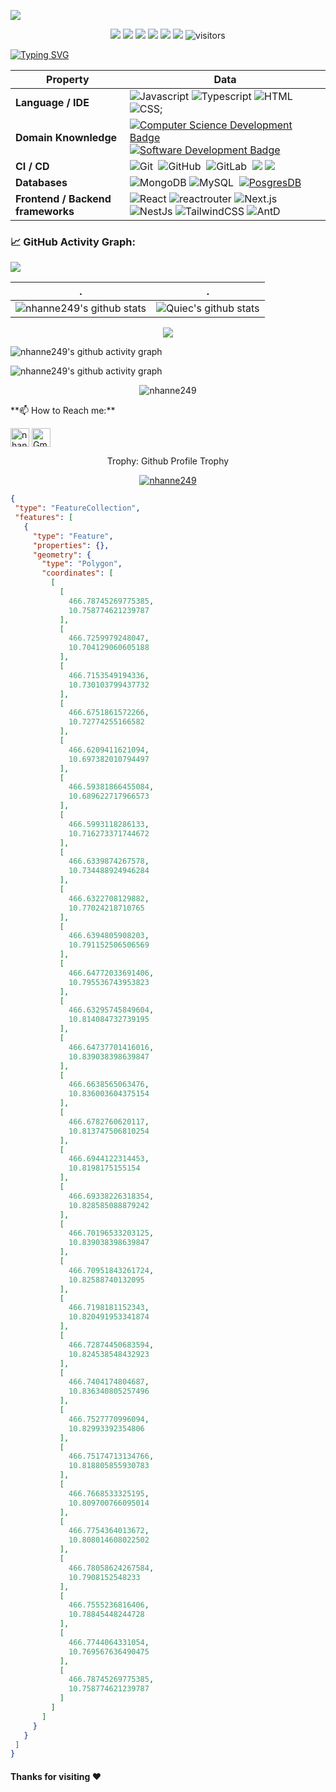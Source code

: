 ![](assets/Bottom_up.svg)

<!--   my-icons -->
<p align="center">
    <a href="https://github.com/nhanne249/nhanne249"><img src="https://img.shields.io/badge/status-updating-brightgreen.svg"></a>
    <a href="https://github.com/nhanne249/nhanne249"><img src="https://img.shields.io/badge/Javascript-blue.svg"></a>
    <a href="https://github.com/nhanne249/nhanne249"><img src="https://img.shields.io/badge/Typescript-blue.svg"></a>
    <a href="https://github.com/nhanne249/nhanne249/graphs/contributors"><img src="https://img.shields.io/github/contributors/nhanne249/nhanne249?color=blue"></a>
    <a href="https://github.com/nhanne249/nhanne249/stargazers"><img src="https://img.shields.io/github/stars/nhanne249/nhanne249.svg?logo=github"></a>
    <a href="https://github.com/nhanne249/nhanne249/network/members"><img src="https://img.shields.io/github/forks/nhanne249/nhanne249.svg?color=blue&logo=github"></a>
    <img src="https://visitor-badge.laobi.icu/badge?page_id=nhanne249.nhanne249" alt="visitors"/>   
</p>


<!--   my-ticker -->    
[![Typing SVG](https://readme-typing-svg.herokuapp.com?color=%2336BCF7&center=true&vCenter=true&width=600&lines=Hi+there+👋,+I+am+Vu+Nhan;+Welcome+to+My+Profile!;Sofware+Developer;Always+learning+new+things+)](https://git.io/typing-svg)


<!--   my-skils -->


| Property                                        | Data                                                                                                                                                                                                                                                                                                                                                                                                                                                                                                                                                                                                                                                                                                                                                                                                                                                                                                                                                                                                                                                                                                                                                                                                                                                                                                                                                                                                                                                                                                                                                                                                                                                                                                                                                                                                                                                                                                                                                                  |
|-------------------------------------------------|-----------------------------------------------------------------------------------------------------------------------------------------------------------------------------------------------------------------------------------------------------------------------------------------------------------------------------------------------------------------------------------------------------------------------------------------------------------------------------------------------------------------------------------------------------------------------------------------------------------------------------------------------------------------------------------------------------------------------------------------------------------------------------------------------------------------------------------------------------------------------------------------------------------------------------------------------------------------------------------------------------------------------------------------------------------------------------------------------------------------------------------------------------------------------------------------------------------------------------------------------------------------------------------------------------------------------------------------------------------------------------------------------------------------------------------------------------------------------------------------------------------------------------------------------------------------------------------------------------------------------------------------------------------------------------------------------------------------------------------------------------------------------------------------------------------------------------------------------------------------------------------------------------------------------------------------------------------------------|
| **Language / IDE**                              | ![Javascript](https://img.shields.io/badge/javascript-blue?logo=javascript&logoColor=f5f5f5) ![Typescript](https://img.shields.io/badge/typescript-blue?logo=typescript&logoColor=f5f5f5) ![HTML](https://img.shields.io/badge/html5-blue?logo=html5&logoColor=f5f5f5)  ![CSS](https://img.shields.io/badge/css-blue?logo=css&logoColor=f5f5f5);                                                                                                                                                                                                                                                                                                                                                                                                                                                                                                                                                                                                                                                                                                                                                                                                                                                                                                                                                                                                                                                                                                                                                                                                                                                                                                  |
| **Domain Knownledge**                           | [![Computer Science Development Badge](https://img.shields.io/badge/-Computer%20Science-FAB040?style=flat&logoColor=white)](https://github.com/search?q=user%3Anhanne249&type=Repositories) [![Software Development Badge](https://img.shields.io/badge/-Software%20Development-FF6600?style=flat&logoColor=white)](https://github.com/search?q=user%3Anhanne249&type=Repositories)                                                                                                                                                                                                                                                                                                                                                                                                                                                                                                                                                                                                                                                                                                                                                                                                                                                                                                                                                                                                                                                                                                                                                                                                                                            |
| **CI / CD**                                     | ![Git](https://img.shields.io/badge/-Git-004400?style=flat&logo=git)&nbsp; ![GitHub](https://img.shields.io/badge/-GitHub-444444?style=flat&logo=github)&nbsp; ![GitLab](https://img.shields.io/badge/-GitLab-444444?style=flat&logo=GitLab)&nbsp;  [![](https://img.shields.io/badge/-Docker-2496ED?style=flat-square&logo=docker&logoColor=white)](https://www.docker.com) [![](https://img.shields.io/badge/-VS_Code-007ACC?style=flat-square&logo=visual-studio-code&logoColor=white)](https://code.visualstudio.com)|
| **Databases**                                   | ![MongoDB](https://img.shields.io/badge/-mongodb-444444?style=flat&logo=mongodb)&nbsp;![MySQL](https://img.shields.io/badge/-MySQL-444444?style=flat&logo=MySQL)&nbsp; [![PosgresDB](https://img.shields.io/badge/-PostgreSQL-336791?style=flat-square&logo=postgresql&logoColor=white)](https://www.postgresql.org)                                                                                                                                                                                                                                                                                                                                                                                                                                                                                                                                                                                                                                                                                                                                                                                                                                                                                                                                                                                                                                                                                                                                                                                                                                                                                                                                                                                                                                                                                                                                                                                                                                                                                                                                                                                                 |
| **Frontend / Backend frameworks** | ![React](https://img.shields.io/badge/React-blue?logo=react&logoColor=f5f5f5) ![reactrouter](https://img.shields.io/badge/Reactrouter-blue?logo=reactrouter&logoColor=f5f5f5) ![Next.js](https://img.shields.io/badge/NextJs-blue?logo=nextdotjs&logoColor=f5f5f5) ![NestJs](https://img.shields.io/badge/NestJs-blue?logo=nestjs&logoColor=f5f5f5) ![TailwindCSS](https://img.shields.io/badge/tailwindcss-blue?logo=Tailwindcss&logoColor=f5f5f5) ![AntD](https://img.shields.io/badge/AntD-blue?logo=antdesign&logoColor=f5f5f5) |


<!--   GitHub stats graph -->
### 📈 GitHub Activity Graph:
![](./profile-3d-contrib/profile-custom-rainbow.svg)
<!--   stats + languages -->
| .                                                                                                                                       | .                                                                                                                         |
|-----------------------------------------------------------------------------------------------------------------------------------------|---------------------------------------------------------------------------------------------------------------------------|
| ![nhanne249's github stats](https://github-readme-stats.vercel.app/api?username=nhanne249&show_icons=true&theme=radical&include_all_commits=true) | ![Quiec's github stats](https://github-readme-stats.vercel.app/api/top-langs/?username=nhanne249&theme=radical&layout=compact) |


<p align="center"><img src="https://github-readme-streak-stats.herokuapp.com/?user=nhanne249"></img></p>

<!--   green snake -->
![nhanne249's github activity graph](https://raw.githubusercontent.com/nhanne249/nhanne249/output/github-contribution-grid-snake.svg)
<!-- dark snake -->
![nhanne249's github activity graph](https://raw.githubusercontent.com/nhanne249/nhanne249/output/github-contribution-grid-snake-dark.svg)

<!--   profile-green-animate -->
<p align="center"><img align="center" src="https://raw.githubusercontent.com/nhanne249/nhanne249/main/github-metrics.svg" alt="nhanne249"/></p>
<!--   grid-snake ![](https://github.com/nhanne249/nhanne249/blob/output/github-contribution-grid-snake.svg) -->
**📫 How to Reach me:**
<p align="left">
<a href="https://www.linkedin.com/in/nguyenngovunhan" target="blank"><img align="center" src="https://raw.githubusercontent.com/nhanne249/nhanne249/main/assets/linkedin.svg" alt="nhanne249" height="30" width="30" /></a>
<a href="mailto:vunhan.contact@gmail.com" target="blank"><img align="center" src="https://raw.githubusercontent.com/nhanne249/nhanne249/main/assets/gmail.svg" alt="Gmail" height="30" width="30" /></a>
</p>

<div align="center">
<summary>Trophy: Github Profile Trophy</summary>
</div>

<p align="center"> 
<a href="https://github.com/ryo-ma/github-profile-trophy"><img src="https://github-profile-trophy.vercel.app/?username=nhanne249" alt="nhanne249" /></a>
</p>



<!-- Ho Chi Minh City - My Home-->
  
 ```geojson
{
  "type": "FeatureCollection",
  "features": [
    {
      "type": "Feature",
      "properties": {},
      "geometry": {
        "type": "Polygon",
        "coordinates": [
          [
            [
              466.78745269775385,
              10.758774621239787
            ],
            [
              466.7259979248047,
              10.704129060605188
            ],
            [
              466.7153549194336,
              10.730103799437732
            ],
            [
              466.6751861572266,
              10.72774255166582
            ],
            [
              466.6209411621094,
              10.697382010794497
            ],
            [
              466.59381866455084,
              10.689622717966573
            ],
            [
              466.5993118286133,
              10.716273371744672
            ],
            [
              466.6339874267578,
              10.734488924946284
            ],
            [
              466.6322708129882,
              10.77024218710765
            ],
            [
              466.6394805908203,
              10.791152506506569
            ],
            [
              466.64772033691406,
              10.795536743953823
            ],
            [
              466.63295745849604,
              10.814084732739195
            ],
            [
              466.64737701416016,
              10.839038398639847
            ],
            [
              466.6638565063476,
              10.836003604375154
            ],
            [
              466.6782760620117,
              10.813747506810254
            ],
            [
              466.6944122314453,
              10.8198175155154
            ],
            [
              466.69338226318354,
              10.828585088879242
            ],
            [
              466.70196533203125,
              10.839038398639847
            ],
            [
              466.70951843261724,
              10.82588740132095
            ],
            [
              466.7198181152343,
              10.820491953341874
            ],
            [
              466.72874450683594,
              10.824538548432923
            ],
            [
              466.7404174804687,
              10.836340805257496
            ],
            [
              466.7527770996094,
              10.82993392354806
            ],
            [
              466.75174713134766,
              10.818805855930783
            ],
            [
              466.7668533325195,
              10.809700766095014
            ],
            [
              466.7754364013672,
              10.808014608022502
            ],
            [
              466.78058624267584,
              10.7908152548233
            ],
            [
              466.7555236816406,
              10.78845448244728
            ],
            [
              466.7744064331054,
              10.769567636490475
            ],
            [
              466.78745269775385,
              10.758774621239787
            ]
          ]
        ]
      }
    }
  ]
}

```

#### Thanks for visiting :heart:

<!-- 
## Star History

[![Star History Chart](https://api.star-history.com/svg?repos=nhanne249/nhanne249&type=Date)](https://star-history.com/#nhanne249/nhanne249&Date) -->


<!-- 
### Profile Views
counting of visitors to this page in this section started 

![](https://count.getloli.com/get/@nhanne249.github.readme)
</br>

[MIT](LICENSE)


</p> -->
